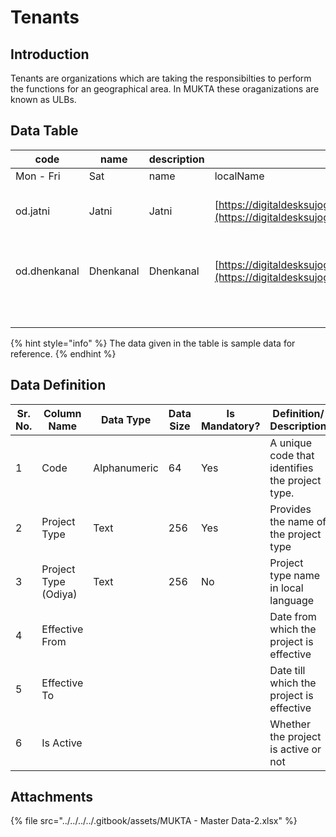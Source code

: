 # Tenants

## Introduction

Tenants are organizations which are taking the responsibilties to perform the functions for an geographical area. In MUKTA these oraganizations are known as ULBs.&#x20;

## Data Table

| code         | name      | description | logoId                                                                                                                                                       | imageId      | domainUrl                                                   | type       | twitterUrl | facebookUrl | emailId                      | OfficeTimings     | pincode            | city   | address   | contactNumber | helpLineNumber    |                   |                    |              |            |            |   |   |    |           |   |                                            |                                                    |              |                        |               |               |
| ------------ | --------- | ----------- | ------------------------------------------------------------------------------------------------------------------------------------------------------------ | ------------ | ----------------------------------------------------------- | ---------- | ---------- | ----------- | ---------------------------- | ----------------- | ------------------ | ------ | --------- | ------------- | ----------------- | ----------------- | ------------------ | ------------ | ---------- | ---------- | - | - | -- | --------- | - | ------------------------------------------ | -------------------------------------------------- | ------------ | ---------------------- | ------------- | ------------- |
| Mon - Fri    | Sat       | name        | localName                                                                                                                                                    | districtCode | districtName                                                | regionName | ulbGrade   | longitude   | latitude                     | shapeFileLocation | captcha            | code   | ddrName   | ddrcode       | wsBillHeaderLine1 | wsBillHeaderLine2 | districtTenantCode |              |            |            |   |   |    |           |   |                                            |                                                    |              |                        |               |               |
| od.jatni     | Jatni     | Jatni       | [https://digitaldesksujog051120.blob.core.windows.net/assets/Logos/odlogo.png](https://digitaldesksujog051120.blob.core.windows.net/assets/Logos/odlogo.png) |              | [https://sujog.odisha.gov.in](https://sujog.odisha.gov.in/) | CITY       |            |             | helpdesk.sujog@odisha.gov.in | 9.00 AM - 6.00 PM | 9.00 AM - 12.00 PM | 752050 | Jatni     |               | KH                | Khordha           | WATCO-II           | Municipality | 85.7058693 | 20.1703784 |   |   | JA | Khordha   |   | WATCO,OFFICE OF THE DEPUTY HEAD COMMERCIAL | COMMERCIAL WING, SATYA NAGAR, BBSR-751007          | od.jatni     | Jatni Municipality     | 1800 121 6833 | 1800 121 6833 |
| od.dhenkanal | Dhenkanal | Dhenkanal   | [https://digitaldesksujog051120.blob.core.windows.net/assets/Logos/odlogo.png](https://digitaldesksujog051120.blob.core.windows.net/assets/Logos/odlogo.png) |              | [https://sujog.odisha.gov.in](https://sujog.odisha.gov.in/) | CITY       |            |             | helpdesk.sujog@odisha.gov.in | 9.00 AM - 6.00 PM | 9.00 AM - 12.00 PM | 759001 | Dhenkanal |               | DK                | Dhenkanal         | Angul              | Municipality | 85.5972218 | 20.6503455 |   |   | DL | Dhenkanal |   | OFFICE OF THE AE/JE                        | PUBLIC HEALTH ENGINEERING ORGANIZATION : Dhenkanal | od.dhenkanal | Dhenkanal Municipality | 1800 121 6833 | 1800 121 6833 |
|              |           |             |                                                                                                                                                              |              |                                                             |            |            |             |                              |                   |                    |        |           |               |                   |                   |                    |              |            |            |   |   |    |           |   |                                            |                                                    |              |                        |               |               |
|              |           |             |                                                                                                                                                              |              |                                                             |            |            |             |                              |                   |                    |        |           |               |                   |                   |                    |              |            |            |   |   |    |           |   |                                            |                                                    |              |                        |               |               |
|              |           |             |                                                                                                                                                              |              |                                                             |            |            |             |                              |                   |                    |        |           |               |                   |                   |                    |              |            |            |   |   |    |           |   |                                            |                                                    |              |                        |               |               |
|              |           |             |                                                                                                                                                              |              |                                                             |            |            |             |                              |                   |                    |        |           |               |                   |                   |                    |              |            |            |   |   |    |           |   |                                            |                                                    |              |                        |               |               |
|              |           |             |                                                                                                                                                              |              |                                                             |            |            |             |                              |                   |                    |        |           |               |                   |                   |                    |              |            |            |   |   |    |           |   |                                            |                                                    |              |                        |               |               |
|              |           |             |                                                                                                                                                              |              |                                                             |            |            |             |                              |                   |                    |        |           |               |                   |                   |                    |              |            |            |   |   |    |           |   |                                            |                                                    |              |                        |               |               |

{% hint style="info" %}
The data given in the table is sample data for reference.
{% endhint %}

## Data Definition

| Sr. No. | Column Name          | Data Type    | Data Size | Is Mandatory? | Definition/ Description                         |
| ------- | -------------------- | ------------ | --------- | ------------- | ----------------------------------------------- |
| 1       | Code                 | Alphanumeric | 64        | Yes           | A unique code that identifies the project type. |
| 2       | Project Type         | Text         | 256       | Yes           | Provides the name of the project type           |
| 3       | Project Type (Odiya) | Text         | 256       | No            | Project type name in local language             |
| 4       | Effective From       |              |           |               | Date from which the project is effective        |
| 5       | Effective To         |              |           |               | Date till which the project is effective        |
| 6       | Is Active            |              |           |               | Whether the project is active or not            |

## Attachments

{% file src="../../../../.gitbook/assets/MUKTA - Master Data-2.xlsx" %}
